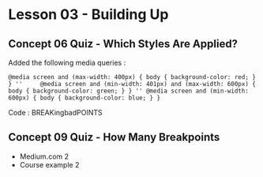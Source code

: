 # Lesson 03 - Building Up

## Concept 06 Quiz - Which Styles Are Applied?
Added the following media queries :

`@media screen and (max-width: 400px) {
        body {
			 background-color: red;
        }
      }
''    
	 @media screen and (min-width: 401px) and (max-width: 600px) {
        body {
			 background-color: green;
        }
      }
''
     @media screen and (min-width: 600px) {
        body {
			 background-color: blue;
        }
      }`

Code : BREAKingbadPOINTS

## Concept 09 Quiz - How Many Breakpoints
- Medium.com 2
- Course example 2